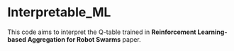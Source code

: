 # Interpretable_ML
This code aims to interpret the Q-table trained in **Reinforcement Learning-based Aggregation for Robot Swarms** paper. 
